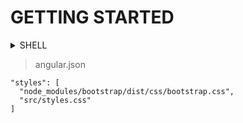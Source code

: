 # GETTING STARTED

<details>
  <summary>SHELL</summary>
    npm install --save bootstrap@3
  
    
</details>  

> angular.json

```
"styles": [
  "node_modules/bootstrap/dist/css/bootstrap.css",
  "src/styles.css"
]
 ``` 